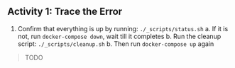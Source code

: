 ## Activity 1: Trace the Error

1. Confirm that everything is up by running: `./_scripts/status.sh`
  a. If it is not, run `docker-compose down`, wait till it completes
  b. Run the cleanup script: `./_scripts/cleanup.sh`
  b. Then run `docker-compose up` again

> TODO